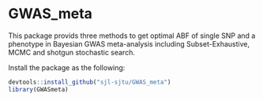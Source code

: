 # GWAS_meta
This package provids three methods to get optimal ABF of single SNP and a phenotype in Bayesian GWAS meta-analysis including Subset-Exhaustive, MCMC and shotgun stochastic search. 

Install the package as the following:
```R
devtools::install_github("sjl-sjtu/GWAS_meta")
library(GWASmeta)
```
